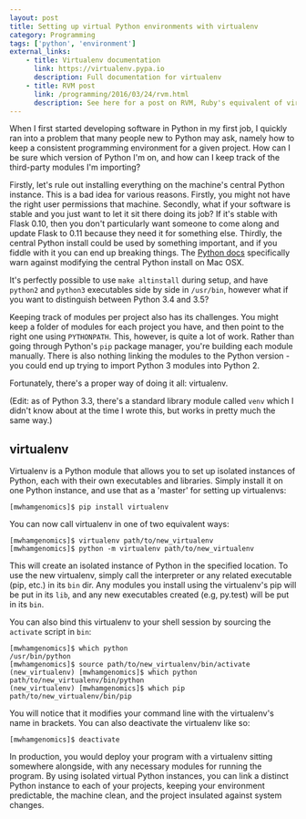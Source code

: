 ```yaml
---
layout: post
title: Setting up virtual Python environments with virtualenv
category: Programming
tags: ['python', 'environment']
external_links:
    - title: Virtualenv documentation
      link: https://virtualenv.pypa.io
      description: Full documentation for virtualenv
    - title: RVM post
      link: /programming/2016/03/24/rvm.html
      description: See here for a post on RVM, Ruby's equivalent of virtualenv
---
```


When I first started developing software in Python in my first job, I quickly ran into a problem that many people new to Python may ask, namely how to keep a consistent programming environment for a given project. How can I be sure which version of Python I'm on, and how can I keep track of the third-party modules I'm importing?

Firstly, let's rule out installing everything on the machine's central Python instance. This is a bad idea for various reasons. Firstly, you might not have the right user permissions that machine. Secondly, what if your software is stable and you just want to let it sit there doing its job? If it's stable with Flask 0.10, then you don't particularly want someone to come along and update Flask to 0.11 because they need it for something else. Thirdly, the central Python install could be used by something important, and if you fiddle with it you can end up breaking things. The [Python docs](https://docs.python.org/3.4/using/mac.html) specifically warn against modifying the central Python install on Mac OSX.

It's perfectly possible to use `make altinstall` during setup, and have `python2` and `python3` executables side by side in `/usr/bin`, however what if you want to distinguish between Python 3.4 and 3.5?

Keeping track of modules per project also has its challenges. You might keep a folder of modules for each project you have, and then point to the right one using `PYTHONPATH`. This, however, is quite a lot of work. Rather than going through Python's `pip` package manager, you're building each module manually. There is also nothing linking the modules to the Python version - you could end up trying to import Python 3 modules into Python 2.

Fortunately, there's a proper way of doing it all: virtualenv.

(Edit: as of Python 3.3, there's a standard library module called `venv` which I didn't know about at the time I wrote this, but works in pretty much the same way.)

## virtualenv
Virtualenv is a Python module that allows you to set up isolated instances of Python, each with their own executables and libraries. Simply install it on one Python instance, and use that as a 'master' for setting up virtualenvs:

    [mwhamgenomics]$ pip install virtualenv

You can now call virtualenv in one of two equivalent ways:

    [mwhamgenomics]$ virtualenv path/to/new_virtualenv
    [mwhamgenomics]$ python -m virtualenv path/to/new_virtualenv

This will create an isolated instance of Python in the specified location. To use the new virtualenv, simply call the interpreter or any related executable (pip, etc.) in its `bin` dir. Any modules you install using the virtualenv's pip will be put in its `lib`, and any new executables created (e.g, py.test) will be put in its `bin`.

You can also bind this virtualenv to your shell session by sourcing the `activate` script in `bin`:

    [mwhamgenomics]$ which python
    /usr/bin/python
    [mwhamgenomics]$ source path/to/new_virtualenv/bin/activate
    (new_virtualenv) [mwhamgenomics]$ which python
    path/to/new_virtualenv/bin/python
    (new_virtualenv) [mwhamgenomics]$ which pip
    path/to/new_virtualenv/bin/pip

You will notice that it modifies your command line with the virtualenv's name in brackets. You can also deactivate the virtualenv like so:

    [mwhamgenomics]$ deactivate

In production, you would deploy your program with a virtualenv sitting somewhere alongside, with any necessary modules for running the program. By using isolated virtual Python instances, you can link a distinct Python instance to each of your projects, keeping your environment predictable, the machine clean, and the project insulated against system changes.
